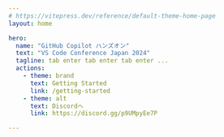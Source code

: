 ```yaml
---
# https://vitepress.dev/reference/default-theme-home-page
layout: home

hero:
  name: "GitHub Copilot ハンズオン"
  text: "VS Code Conference Japan 2024"
  tagline: tab enter tab enter tab enter ...
  actions:
    - theme: brand
      text: Getting Started
      link: /getting-started
    - theme: alt
      text: Discordへ
      link: https://discord.gg/p9UMpyEe7P

---
```


